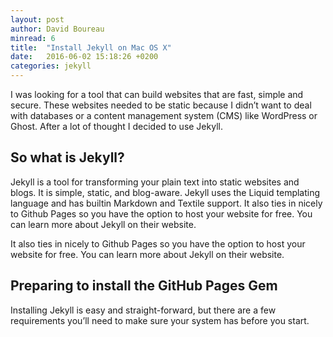 ```yaml
---
layout: post
author: David Boureau
minread: 6
title:  "Install Jekyll on Mac OS X"
date:   2016-06-02 15:18:26 +0200
categories: jekyll
---
```



I was looking for a tool that can build websites that are fast, simple and secure. These websites needed to be static because I didn’t want to deal with databases or a content management system (CMS) like WordPress or Ghost. After a lot of thought I decided to use Jekyll.

## So what is Jekyll?
Jekyll is a tool for transforming your plain text into static websites and blogs. It is simple, static, and blog-aware. Jekyll uses the Liquid templating language and has builtin Markdown and Textile support. It also ties in nicely to Github Pages so you have the option to host your website for free. You can learn more about Jekyll on their website.

It also ties in nicely to Github Pages so you have the option to host your website for free. You can learn more about Jekyll on their website.

## Preparing to install the GitHub Pages Gem
Installing Jekyll is easy and straight-forward, but there are a few requirements you’ll need to make sure your system has before you start.